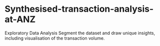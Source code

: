 # Synthesised-transaction-analysis-at-ANZ
Exploratory Data Analysis Segment the dataset and draw unique insights, including visualisation of the transaction volume.
